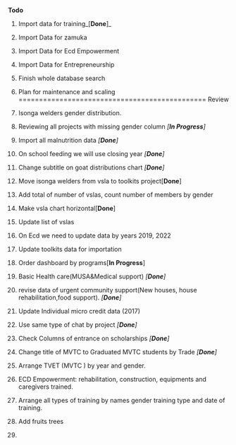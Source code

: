 **Todo**
1. Import data for training_[**Done**]_
2. Import Data for zamuka
3. Import Data for Ecd Empowerment
4. Import Data for Entrepreneurship
5. Finish whole database search
6. Plan for maintenance and scaling
==============================================
Review

7. Isonga welders gender distribution.
8. Reviewing all projects with missing gender column _[**In Progress**]_
9. Import all malnutrition data _[**Done**]_
10. On school feeding we will use closing year _[**Done**]_
11. Change subtitle on goat distributions chart _[**Done**]_
12. Move isonga welders from vsla to toolkits project[**Done**]
13. Add total of number of vslas, count number of members by gender
14. Make vsla chart horizontal[**Done**]
15. Update list of vslas
16. On Ecd we need to update data by years  2019, 2022
17. Update toolkits data for importation
18. Order dashboard by programs[**In Progress**]
19. Basic Health care(MUSA&Medical support) _[**Done**]_
20. revise data  of urgent community support(New houses, house rehabilitation,food support). _[**Done**]_
21. Update Individual micro credit data (2017)
22. Use same type of chat by project _[**Done**]_
23. Check Columns of entrance on scholarships  _[**Done**]_
24. Change title of MVTC to Graduated MVTC students by Trade _[**Done**]_
25. Arrange TVET (MVTC ) by year and gender.
26. ECD Empowerment: rehabilitation, construction, equipments and caregivers  trained.
27. Arrange all types of training by names gender training type and date of training.
28. Add fruits trees
29. 

